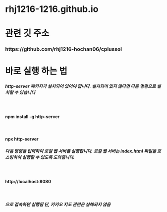 # rhj1216-1216.github.io

<h1>관련 깃 주소 </h1>
<h3> https://github.com/rhj1216-hochan06/cplussol </h3>
<h1>바로 실행 하는 법 </h1>

<h5>http-server 패키지가 설치되어 있어야 합니다. 설치되어 있지 않다면 다음 명령으로 설치할 수 있습니다</h5> <br />
<h4>npm install -g http-server</h4>
<br />

<h4>npx http-server</h4>
<h5>다음 명령을 입력하여 로컬 웹 서버를 실행합니다. 로컬 웹 서버는 index.html 파일을 호스팅하여 실행할 수 있도록 도와줍니다.</h5> <br />

<h4>http://localhost:8080</h4><br />
<h5>으로 접속하면 실행됨 단, 카카오 지도 관련은 실해되지 않음</h5> 
